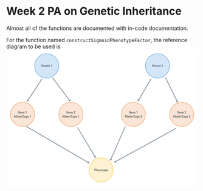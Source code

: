 # Week 2 PA on Genetic Inheritance

Almost all of the functions are documented with in-code documentation.

For the function named `constructSigmoidPhenotypeFactor`, the reference diagram to be used is ![this one](https://github.com/kevvo83/pgm-ln/blob/master/1-Representation/Week2_PA/img/Traits_caused_by_multiple_genes.png)

